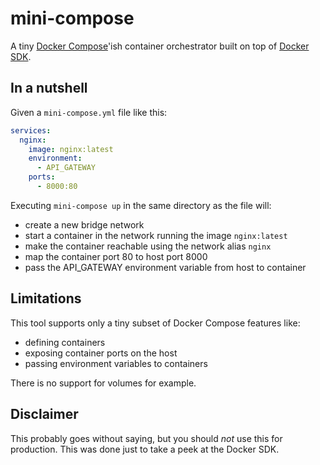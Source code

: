# mini-compose

A tiny [Docker Compose](https://docs.docker.com/compose/)'ish container orchestrator built on top of [Docker SDK](https://docker-py.readthedocs.io/en/stable/index.html).

## In a nutshell

Given a `mini-compose.yml` file like this:

```yaml
services:
  nginx:
    image: nginx:latest
    environment:
      - API_GATEWAY
    ports:
      - 8000:80
```

Executing `mini-compose up` in the same directory as the file will:

- create a new bridge network
- start a container in the network running the image `nginx:latest`
- make the container reachable using the network alias `nginx`
- map the container port 80 to host port 8000
- pass the API_GATEWAY environment variable from host to container

## Limitations

This tool supports only a tiny subset of Docker Compose features like:

- defining containers
- exposing container ports on the host
- passing environment variables to containers

There is no support for volumes for example.

## Disclaimer

This probably goes without saying, but you should _not_ use this for production. This was done just to take a peek at the Docker SDK.
